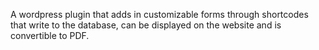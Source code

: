 A wordpress plugin that adds in customizable forms through shortcodes that write to the database, can be displayed on the website and is convertible to PDF.